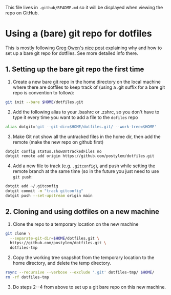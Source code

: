 This file lives in `.github/README.md` so it will be displayed when viewing the repo on GitHub.

# Using a (bare) git repo for dotfiles

This is mostly following [Greg Owen's nice post](https://stegosaurusdormant.com/bare-git-repo/) explaining why and how to set up a bare git repo for dotfiles. See more detailed info there.

## 1. Setting up the bare git repo the first time

1. Create a new bare git repo in the home directory on the local machine where there are dotfiles to keep track of (using a .git suffix for a bare git repo is convention to follow):
```bash
git init --bare $HOME/dotfiles.git
```

2. Add the following alias to your .bashrc or .zshrc, so you don't have to type it every time you want to add a file to the `dofiles` repo
```bash
alias dotgit='git --git-dir=$HOME/dotfiles.git/ --work-tree=$HOME'
```

3. Make Git not show all the untracked files in the home dir, then add the remote (make the new repo on github first)
```bash
dotgit config status.showUntrackedFiles no
dotgit remote add origin https://github.com/postylem/dotfiles.git
```

4. Add a new file to track (e.g. `.gitconfig`), and push while setting the remote branch at the same time (so in the future you just need to use `git push`:
```bash
dotgit add ~/.gitconfig
dotgit commit -m "track gitconfig"
dotgit push --set-upstream origin main
```

## 2. Cloning and using dotfiles on a new machine

1. Clone the repo to a temporary location on the new machine
```bash
git clone \
  --separate-git-dir=$HOME/dotfiles.git \
  https://github.com/postylem/dotfiles.git \
  dotfiles-tmp
```

2. Copy the working tree snapshot from the temporary location to the home directory, and delete the temp directory.
```bash
rsync --recursive --verbose --exclude '.git' dotfiles-tmp/ $HOME/
rm -rf dotfiles-tmp
```

3. Do steps 2--4 from above to set up a git bare repo on this new machine.
